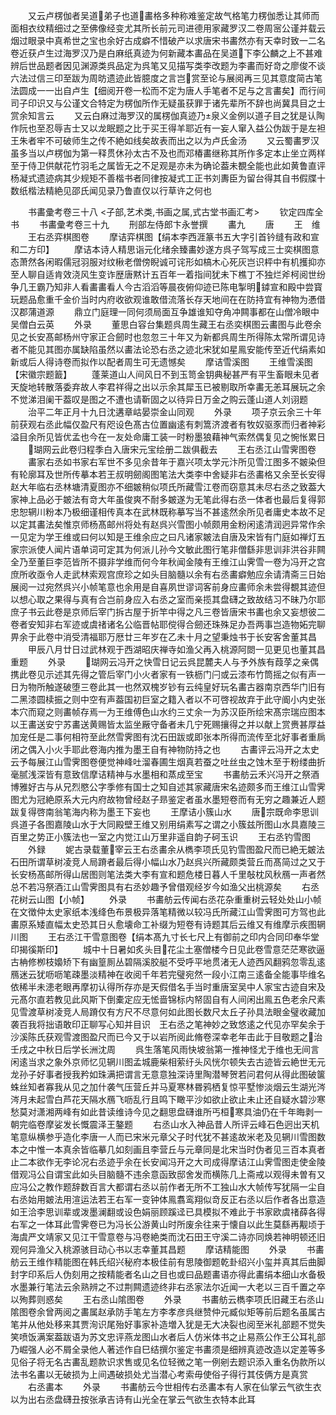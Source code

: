 <!-- { "loadSidebar": true } -->
　　又云卢楞伽者吴道弟子也道畵格多种称难鉴定故气格笔力楞伽悉让其师而面相衣纹精细过之至佛像经变尤其所长前元司进德用家藏罗汉二卷周宻公谨并载云烟过眼录中真希世之宝也余好古成癖不惜破产以求唐宋书畵然亦有天幸时致一二名卷近获卢生过海罗汉乃是白麻纸真迹为何新藏本畵品在吴道下李公麟之上不甚难辨后世品题者因见渊源类呉品定为呉笔又见描写类李改题为李畵而好竒之廖俊不谈六法过信三印至跋为周昉遗迹此皆臆度之言岂赏至论与展阅再三见其意度简古笔法圆成一一出自卢生【细阅开卷一松而不定为唐人手笔者不足与之言畵矣】而行间司子印识又与公谨文合特定为楞伽所作无疑虽获罪于诸先辈所不辞也尚冀具目之士赏余知言云
　　又云白麻过海罗汉的属楞伽真迹乃泉义金例以道子目之犹是认陶作阮也至忍辱吉士又以龙眠题之比于买王得羊耶近有一妄人窜入益公伪跋于是左袒王朱者牢不可破师生之传不絶如线矣故表而出之以为卢氏金汤
　　又云蜀畵罗汉虽多当以卢楞伽为第一释贯休孙太古不及也而邓椿畵继称其所作多定本止坐立两样至于侍卫供献花竹羽毛之属皆无之不足观是亦未为确论葢未覩全能也此如黄鲁直评杨凝式遗迹病其少规矩不善楷书者同律按凝式工正书刘夀臣为留台得其自书假牒十数纸楷法精絶见邵氏闻见录乃鲁直仅以行草许之何也

　　书畵彚考卷三十八
<子部,艺术类,书画之属,式古堂书画汇考>
　　钦定四库全书
　　书畵彚考卷三十九
　　刑部左侍郎卞永誉撰
　　畵九
　　唐
　　王　维
　　王右丞弈棋图卷
　　摩诘弈棋图【绢本李西涯篆书五大字引首钤缝有政和宣和二方印】
　　摩诘本诗人精思诣元化绪余臻畵妙遂方呉子驾写成三士奕棋图意态萧然各闲暇儒冠羽服对纹楸老僧傍睨诚可诧形如槁木心死灰岂识枰中有机擭抑亦至人聊自适肯效浇风生变诈歴唐黙计五百年一着指间犹未下樵丁不独烂斧柯阅世纷争几王霸乃知非人看畵畵看人今古滔滔等晨夜俯仰迹已陈电掣明鏬宣和殿中尝寳玩题品愈重千金价当时内府收欲观谁敢借流落长存天地间在在防持宜有神物为慿借汉郡蒲道源
　　鼎立门庭理一同何须局面互争雄谁知夺角冲闗事都在山僧冷眼中吴僧白云英
　　外录
　　董思白容台集题呉周生藏王右丞奕棋图云畵图与此卷余见之长安髙邮杨州守家正合劒时也忽忽三十年又为新都呉周生所得陈太常所谓见诗者不能见其图亦属缺陷虽然以畵法论恐右丞之迹北宋犹如星鳯安能传至近代绢素如新或后人得诗卷而拟作以配者周生可无遗憾矣
　　摩诘雪溪图
　　王维雪溪图【宋徽宗题籖】
　　蓬莱道山人间风日不到玉笥金钥典秘甚严有平生畜眼未见者天旋地转散落委弃故人李君祥得之出以示余其犀玉已被剔取所幸畵无恙耳展玩之余不觉涕泪阑干葢叹是图之不遭也请靳固之以待异日万金之购云蓬山道人刘诩题
　　治平二年正月十九日沈遘章岵晏崇金山同观
　　外录
　　项子京云余三十年前获观右丞此幅仅盈尺有咫设色髙古位置幽逺有刺篙济渡者有牧奴驱豕而归者神彩溢目余所见皆优孟也今在一友处命庸工装一时粉墨狼藉神气索然偶复见之惋怅累日
　　瑚网云此卷归程季白入唐宋元宝绘册二跋俱截去
　　王右丞江山雪霁图卷
　　畵家右丞如书家右军世不多见余昔年于嘉兴项太学元汴所见雪江图多不皴染但有轮廓耳及世所传摹本若王叔明劒阁图笔法大类李中舍疑非右丞畵格又余至长安得赵大年临右丞林塘清夏图亦不细皴稍似项氏所藏雪江卷而窃意其未尽右丞之致葢大家神上品必于皴法有竒大年虽俊爽不耐多皴遂为无笔此得右丞一体者也最后复得郭忠恕辋川粉本乃极细谨相传真本在武林既称摹写当不甚逺然余所见者庸史本故不足以定其畵法矣惟京师杨髙邮州将处有赵呉兴雪图小帧颇用金粉闲逺清润迥异常作余一见定为学王维或曰何以知是王维余应之曰凡诸家皴法自唐及宋皆有门庭如禅灯五家宗派使人闻片语单词可定其为何派儿孙今文敏此图行笔非僧繇非思训非洪谷非闗全乃至董巨李范皆所不摄非学维而何今年秋闻金陵有王维江山霁雪一卷为冯开之宫庶所收亟令人走武林索观宫庶珍之如头目脑髓以余有右丞畵癖勉应余请清斋三日始展阅一过宛然呉兴小帧笔意也余用是自喜夙世谬词客前身应畵师余未尝得覩其迹但以想心取之果得与真有合岂前身应入右丞之室而亲揽其盘礴之致故结习不昧乃尔耶庶子书云此卷是京师后宰门拆古屋于折竿中得之凡三卷皆唐宋书畵也余又妄想彼二卷者安知非右军迹或虞禇诸名公临晋帖耶傥得合劒还珠殊足办吾两事岂造物妬完聊畀余于此卷中消受清福耶万厯廿三年岁在乙未十月之望秉烛书于长安客舍董其昌
　　甲辰八月廿日过武林观于西湖昭庆禅寺如渔父再入桃源阿閦一见更见也董其昌重题
　　外录
　　瑚网云冯开之快雪日记云呉昆麓夫人与予外族有葭莩之亲偶携此卷见示述其先得之管后宰门小火者家有一铁枥门闩或云漆布竹筒摇之似有声一日为物所触遂破堕三卷此其一也然双槐岁钞有云纯皇好玩名畵古器南京西华门旧有二黑漆圆椟振之则中空有声葢国初巨室之籍入者以不可啓视故弃于此守阍小内史张本穴而窥之则畵帧存焉一为王维傅色山水约三丈余一为苏汉臣所绘宋髙宗瑞应图本以王畵送安宁苏畵送黄赐皆太监坐厰守备者未几宁死赐攘得之并以献上赏赉甚厚益加宠任是二事何相符至此然雪霁图有沈石田跋或即张本所得而流传至北好事者重扄闭之偶入小火手耶此卷海内推为墨王自有神物防持之也
　　古畵评云冯开之太史云予每展江山雪霁图卷便觉神峰吐溜春圃生烟真若蚕之吐丝虫之蚀木至于粉缕曲折毫腻浅深皆有意致信摩诘精神与水墨相和蒸成至宝
　　书畵舫云禾兴冯开之祭酒博雅好古与从兄烈愍公字季修有国士之知自述其家藏唐宋名迹颇多而王维江山雪霁图尤为冠絶原系大元内府故物曾经赵子昻鉴定者虽水墨短卷而有无穷之趣兼近人题跋复得啓南翁笔海内称为墨王下妄也
　　王摩诘小簇山水
　　唐宗既命李思训呉道子各图嘉陵山水于大同殿壁王维又别用绢素写之谓之小簇兹所图山水具嘉陵三百里之势正小簇法也一室之内觉江山万里非遥自韵子砢玉识
　　王右丞钓雪图
　　外録
　　妮古录载董宰云王右丞畵余从檇李项氏见钓雪图盈尺而已絶无皴法石田所谓草树凌竞人局蹐者最后得小幅山水乃赵呉兴所藏颇类营丘而髙简过之又于长安杨髙邮所得山居图则笔法类大李有宣和题危楼日暮人千里敧枕风秋鴈一声者然总不若冯祭酒江山雪霁图具有右丞妙趣予曾借观经岁今如渔父出桃源矣
　　右丞花树云山图【小帧】
　　外录
　　书畵舫云传闻右丞花杂重重树云轻处处山小帧在文徴仲太史家纸本浅绛色布景极异落笔精微以较冯氏所藏江山雪霁图可方驾也此畵原系矮直幅太史恐其日乆愈壊命工补缀为短卷有诗题其后云维又有维摩示疾图辋川图
　　王右丞江干雪意图卷【绢本髙九寸长七尺上有御前之印内合同印奉华堂印揭徯斯印】
　　城中十日暑如炙头目花尘土塞僧楼今日见此卷雪意茫茫寒欲逼古柟修栁枝嬝矫下有幽篁厠丛碧隔溪胶艇不受呼平地贯渚无人迹西风翻鸦忽零乱逺鴈迷云犹呖呖笔疎墨淡精神在收阅千年若完璧宛然一段小江南三逺备全能事毕维名依稀半未漶老眼再摩初认得所存亦是天假借名手当时重唐室吴中人家宝古迹自宋及元髙尔直若教见此风斯下倒橐定应无恡啬锦标内帑固自有人间闲出鳯五色老余尺素见雪渡草树凌竞人局蹐仅有方尺不尽意何如此图长数尺太丘子孙具法眼金璧收藏加袭百我将拙语敢印正聊写心知并目识　王右丞之笔神妙之致悠逺之代见亦罕矣余于沙溪陈氏获观雪渡图盈尺而已今又于以岩所阅此脩卷深幸老年击此于目敬题之治壬戌之中秋日后学长洲沈周
　　呉生落笔风雨快坡翁第一推神怪尤于维也无间言闲逺当求之象外京师忆见辋川图孟城鹿柴相萦纡头风恍尔顿失去古迹皆云絶世无元龙孙子好事者授我矜如珠满把谓言无意意独深诗里陶潜琴贺若问君何从得此图破箧蛛丝知者寡我从见之加什袭气压营丘并马夏寒林昬鸦栖复惊平墅惨淡烟云生湖光涔涔月未起雪白芦花天隔水鴈飞呖乱行且鸣下瞰平沙如欲止欲止未止还自疑水碧沙寒愁莫对潇湘两峰有如此昔读维诗今见之翻思盘礴谁所丐桓寒具油仍在千年晦剥一朝完临卷摩娑发长慨震泽王鏊题
　　右丞山水入神品昔人所评云峰石色迥出天机笔意纵横参乎造化李唐一人而已宋米元章父子时代犹不甚逺故米老及见辋川雪图数本之中惟一本真余皆临摹几如刻画且李营丘与元章同是北宋当时伪者见三百本真者止二本欲作无李论况右丞迹乎余在长安闻冯开之大司成得摩诘江山霁雪图走使金陵借观冯公自谓宝此如头目脑髓不违余意函致邸舍发而横陈几上斋戒以观得未曽有又应冯公之教作题辞数百言大都谓右丞以前作者无所不工独山水大帧传写犹隔一尘自右丞始用皴法用渲运法若王右军一变钟体鳯翥鸾翔似竒反正右丞以后作者各出意造如王洽李思训辈或泼墨澜翻或设色娟丽顾蹊迳已具模拟不难此于书家欧虞禇薛各得右军之一体耳此雪霁卷已为冯长公游黄山时所废余往来于懐自以此生莫繇再觏顷于海虞严文靖家又见江干雪意卷与冯卷絶类而沈石田王守溪二诗亦同焕若神明顿还旧观何异渔父入桃源骇目动心书以志幸董其昌题
　　摩诘精能图
　　外录
　　书畵舫云王维作精能图在韩氏绍兴秘府本极佳前有思陵御题乾卦绍兴小玺并真其后曲脚封字印系后人伪刻用之按精能者名山之目也或曰品题畵语亦得此畵绢本细山水备极水墨兼行笔法云余熟辨之不过荆闗遗迹终非右丞家法尔近闻一大老以三百千置之卒以殉葬则惑矣
　　王右丞山隂图卷
　　外录
　　书畵舫云檇李项氏旧藏王右丞山隂图卷余曾两阅之畵属赵承防手笔左方李孝彦呉继赞仲元臧似矩等前后题名虽属古笔并从他处移来其贾洵识尾殆好事家补造増入犹是无大决裂也阅至米礼部题不觉失笑喷饭满案葢跋语为苏文忠评燕龙图山水者后人仿米体书之止易燕公作王公耳礼部乃崛强人必不屑全录他人著述作自巳结撰尔鉴定书畵须是细辨真迹改造以定差等多见俗子将无名古畵乱题款识求售或见名位轻微之笔一例剜去题识添入重名伪款所以法书名畵以无破损为上间遇破损处尤当潜心考索毋使俗子得行其伎俩方是真赏
　　右丞畵本
　　外录
　　书畵舫云今世相传右丞畵本有人家在仙掌云气欲生衣以为出右丞盘礴丑按张承吉诗有山光全在掌云气欲生衣特本此耳
